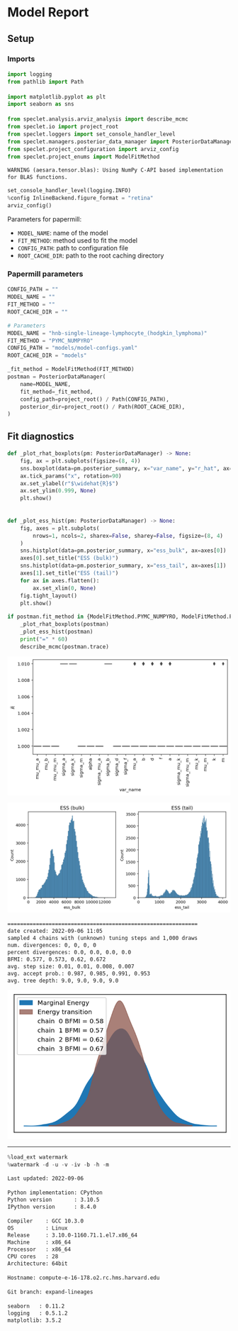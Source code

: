 # Model Report

## Setup

### Imports


```python
import logging
from pathlib import Path

import matplotlib.pyplot as plt
import seaborn as sns

from speclet.analysis.arviz_analysis import describe_mcmc
from speclet.io import project_root
from speclet.loggers import set_console_handler_level
from speclet.managers.posterior_data_manager import PosteriorDataManager
from speclet.project_configuration import arviz_config
from speclet.project_enums import ModelFitMethod
```

    WARNING (aesara.tensor.blas): Using NumPy C-API based implementation for BLAS functions.



```python
set_console_handler_level(logging.INFO)
%config InlineBackend.figure_format = "retina"
arviz_config()
```

Parameters for papermill:

- `MODEL_NAME`: name of the model
- `FIT_METHOD`: method used to fit the model
- `CONFIG_PATH`: path to configuration file
- `ROOT_CACHE_DIR`: path to the root caching directory

### Papermill parameters


```python
CONFIG_PATH = ""
MODEL_NAME = ""
FIT_METHOD = ""
ROOT_CACHE_DIR = ""
```


```python
# Parameters
MODEL_NAME = "hnb-single-lineage-lymphocyte_(hodgkin_lymphoma)"
FIT_METHOD = "PYMC_NUMPYRO"
CONFIG_PATH = "models/model-configs.yaml"
ROOT_CACHE_DIR = "models"
```


```python
_fit_method = ModelFitMethod(FIT_METHOD)
postman = PosteriorDataManager(
    name=MODEL_NAME,
    fit_method=_fit_method,
    config_path=project_root() / Path(CONFIG_PATH),
    posterior_dir=project_root() / Path(ROOT_CACHE_DIR),
)
```

## Fit diagnostics


```python
def _plot_rhat_boxplots(pm: PosteriorDataManager) -> None:
    fig, ax = plt.subplots(figsize=(8, 4))
    sns.boxplot(data=pm.posterior_summary, x="var_name", y="r_hat", ax=ax)
    ax.tick_params("x", rotation=90)
    ax.set_ylabel(r"$\widehat{R}$")
    ax.set_ylim(0.999, None)
    plt.show()


def _plot_ess_hist(pm: PosteriorDataManager) -> None:
    fig, axes = plt.subplots(
        nrows=1, ncols=2, sharex=False, sharey=False, figsize=(8, 4)
    )
    sns.histplot(data=pm.posterior_summary, x="ess_bulk", ax=axes[0])
    axes[0].set_title("ESS (bulk)")
    sns.histplot(data=pm.posterior_summary, x="ess_tail", ax=axes[1])
    axes[1].set_title("ESS (tail)")
    for ax in axes.flatten():
        ax.set_xlim(0, None)
    fig.tight_layout()
    plt.show()
```


```python
if postman.fit_method in {ModelFitMethod.PYMC_NUMPYRO, ModelFitMethod.PYMC_MCMC}:
    _plot_rhat_boxplots(postman)
    _plot_ess_hist(postman)
    print("=" * 60)
    describe_mcmc(postman.trace)
```



![png](hnb-single-lineage-lymphocyte_%28hodgkin_lymphoma%29_PYMC_NUMPYRO_files/hnb-single-lineage-lymphocyte_%28hodgkin_lymphoma%29_PYMC_NUMPYRO_12_0.png)





![png](hnb-single-lineage-lymphocyte_%28hodgkin_lymphoma%29_PYMC_NUMPYRO_files/hnb-single-lineage-lymphocyte_%28hodgkin_lymphoma%29_PYMC_NUMPYRO_12_1.png)



    ============================================================
    date created: 2022-09-06 11:05
    sampled 4 chains with (unknown) tuning steps and 1,000 draws
    num. divergences: 0, 0, 0, 0
    percent divergences: 0.0, 0.0, 0.0, 0.0
    BFMI: 0.577, 0.573, 0.62, 0.672
    avg. step size: 0.01, 0.01, 0.008, 0.007
    avg. accept prob.: 0.987, 0.985, 0.991, 0.953
    avg. tree depth: 9.0, 9.0, 9.0, 9.0




![png](hnb-single-lineage-lymphocyte_%28hodgkin_lymphoma%29_PYMC_NUMPYRO_files/hnb-single-lineage-lymphocyte_%28hodgkin_lymphoma%29_PYMC_NUMPYRO_12_3.png)



---


```python
%load_ext watermark
%watermark -d -u -v -iv -b -h -m
```

    Last updated: 2022-09-06

    Python implementation: CPython
    Python version       : 3.10.5
    IPython version      : 8.4.0

    Compiler    : GCC 10.3.0
    OS          : Linux
    Release     : 3.10.0-1160.71.1.el7.x86_64
    Machine     : x86_64
    Processor   : x86_64
    CPU cores   : 28
    Architecture: 64bit

    Hostname: compute-e-16-178.o2.rc.hms.harvard.edu

    Git branch: expand-lineages

    seaborn   : 0.11.2
    logging   : 0.5.1.2
    matplotlib: 3.5.2
